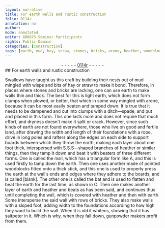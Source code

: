 ```yaml
---
layout: narrative
title: For earth walls and rustic construction
folio: 0114r
annotation: no
author:
mode: annotated
editor: GR8975 Seminar Participants
rights: Public Domain
categories: [construction]
tags: [earth, mud, hay, straw, stones, bricks, arene, heather, woodblocks, saltpeter]
---
```


 <div class="folio" align="center">- - - - - <a href="http://gallica.bnf.fr/ark:/12148/btv1b9059316c/f31.item" target="_blank">0114r</a> - - - - - </div>  <span class="activity"></span> 
## For <span class="material_format"><span class="material">earth</span> walls</span> and rustic construction

 
<span class="animal">Swallows</span> have taught us this craft by building their nests out of <span class="material">mud</span> mingled with wisps and bits of <span class="material"><span class="plant">hay</span></span> or <span class="material"><span class="plant">straw</span></span> to make it bond. Therefore, in places where <span class="material">stones</span> and <span class="material">bricks</span> are lacking, one can use <span class="material">earth</span> to make walls thin and thick. The best for this is <span class="material_format">light <span class="material">earth</span></span>, which does not form clumps when plowed, or better, that which in some way mingled with <span class="material">arene</span>, because it can be most easily beaten and tamped down. It is true that it needs to be dampened and cut into clumps with a <span class="tool">ditch—spade</span>, and put and placed in this <span class="tool">form</span>. This one lasts more and does not require that much effort, and dryness doesn't make it split or crack. However, since such kinds of <span class="material">earth</span> are not found everywhere, those who live on good and fertile land, after drawing the width and length of their foundations with a <span class="tool">rope</span>, drive in <span class="tool">long poles and rafters</span> along the edges on each side to support <span class="tool">boards</span> between which they throw the <span class="material">earth</span>, making each layer about <span class="unit">one foot</span> thick, interspersed with <span class="material_format">S.S.S—shaped branches of <span class="material"><span class="plant">heather</span></span></span> or similar things, then they tamp it down and beat it with <span class="tool">beaters of three different forms</span>. One is called the <span class="tool">mall</span>, which has a triangular form like A, and this is used firstly to tamp down the <span class="material">earth</span>. Then one uses another made of <span class="tool">pointed <span class="material">woodblocks</span> fitted onto a thick stick</span>, and this one is used to properly press the <span class="material">earth</span> at the wall’s ends and edges where they adhere to the <span class="tool">boards</span>, and is called [blank]. The other one is called the <span class="tool">bat</span> and is used to flatten and beat the <span class="material">earth</span> for the last time, as shown in C. Then one makes another layer of <span class="material">earth</span> and <span class="material"><span class="plant">heather</span></span> and beats as has been said, and continues thus until completing the wall, which is covered with <span class="material"><span class="plant">heather</span></span> and then with <span class="material">earth</span>. Some intersperse the said wall with rows of <span class="material">bricks</span>. They also make walls with a sloped foot, adding width to the foundations according to how high they want to build the wall. When it is old it <span class="color">white</span>ns, showing that it has <span class="material">saltpeter</span> in it. Which is why, when they fall down, <span class="profession">gunpowder</span> makers profit from them.
 <span class="figure"></span> 